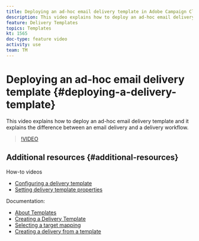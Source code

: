 ```yaml
---
title: Deploying an ad-hoc email delivery template in Adobe Campaign Classic
description: This video explains how to deploy an ad-hoc email delivery template and it explains the difference between an email delivery and a delivery workflow. 
feature: Delivery Templates
topics: Templates
kt: 1565
doc-type: feature video
activity: use
team: TM
---
```


# Deploying an ad-hoc email delivery template {#deploying-a-delivery-template}

This video explains how to deploy an ad-hoc email delivery template and it explains the difference between an email delivery and a delivery workflow.

>[!VIDEO](https://video.tv.adobe.com/v/24065?quality=12)

## Additional resources {#additional-resources}

How-to videos
* [Configuring a delivery template](/help/acc/sending-messages/using-delivery-templates/configuring-a-delivery-template.md)
* [Setting delivery template properties](/help/acc/sending-messages/using-delivery-templates/setting-delivery-template-properties.md)

Documentation:

* [About Templates](https://docs.campaign.adobe.com/doc/AC/en/DLV_Using_delivery_templates_About_templates.html)
* [Creating a Delivery Template](https://docs.campaign.adobe.com/doc/AC/en/DLV_Using_delivery_templates_Creating_a_delivery_template.html)
* [Selecting a target mapping](https://docs.campaign.adobe.com/doc/AC/en/DLV_Using_delivery_templates_Selecting_a_target_mapping.html)
* [Creating a delivery from a template](https://docs.campaign.adobe.com/doc/AC/en/DLV_Using_delivery_templates_Creating_a_delivery_from_a_template.html)
